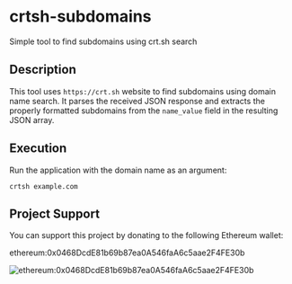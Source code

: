 # crtsh-subdomains
Simple tool to find subdomains using crt.sh search

## Description
This tool uses `https://crt.sh` website to find subdomains using domain name search. It parses the received JSON response and extracts the properly formatted subdomains from the `name_value` field in the resulting JSON array.

## Execution
Run the application with the domain name as an argument:
```
crtsh example.com
```

## Project Support
You can support this project by donating to the following Ethereum wallet:

ethereum:0x0468DcdE81b69b87ea0A546faA6c5aae2F4FE30b

![ethereum:0x0468DcdE81b69b87ea0A546faA6c5aae2F4FE30b](https://github.com/user-attachments/assets/43858c46-3d18-4899-b42b-55df0b2b1eaa)
